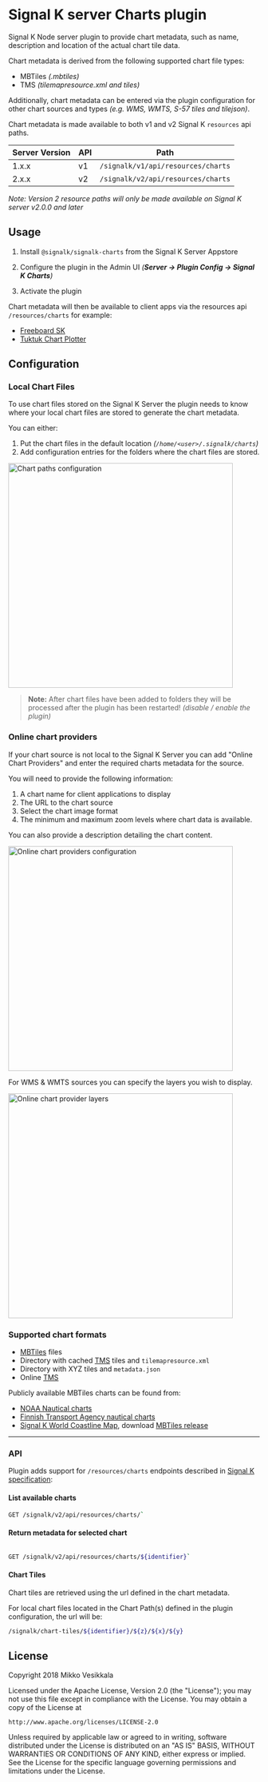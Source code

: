 # Signal K server Charts plugin

Signal K Node server plugin to provide chart metadata, such as name, description and location of the actual chart tile data.

Chart metadata is derived from the following supported chart file types:
- MBTiles _(.mbtiles)_
- TMS _(tilemapresource.xml and tiles)_

Additionally, chart metadata can be entered via the plugin configuration for other chart sources and types _(e.g. WMS, WMTS, S-57 tiles and tilejson)_.

Chart metadata is made available to both v1 and v2 Signal K `resources` api paths.

| Server Version | API | Path |
|--- |--- |--- |
| 1.x.x | v1 | `/signalk/v1/api/resources/charts` |
| 2.x.x | v2 | `/signalk/v2/api/resources/charts` |

    
_Note: Version 2 resource paths will only be made available on Signal K server v2.0.0 and later_

## Usage

1. Install `@signalk/signalk-charts` from the Signal K Server Appstore

2. Configure the plugin in the Admin UI _(**Server -> Plugin Config -> Signal K Charts**)_ 

3. Activate the plugin

Chart metadata will then be available to client apps via the resources api `/resources/charts` for example:
- [Freeboard SK](https://www.npmjs.com/package/@signalk/freeboard-sk)
- [Tuktuk Chart Plotter](https://www.npmjs.com/package/tuktuk-chart-plotter)


## Configuration


### Local Chart Files

To use chart files stored on the Signal K Server the plugin needs to know where your local chart files
are stored to generate the chart metadata.

You can either:
1. Put the chart files in the default location _(`/home/<user>/.signalk/charts`)_ 
2. Add configuration entries for the folders where the chart files are stored. 

<img src="https://user-images.githubusercontent.com/1435910/39382493-57c1e4dc-4a6e-11e8-93e1-cedb4c7662f4.png" alt="Chart paths configuration" width="450"/>

>**Note:** After chart files have been added to folders they will be processed after the plugin has been restarted! _(disable / enable the plugin)_ 


### Online chart providers

If your chart source is not local to the Signal K Server you can add "Online Chart Providers" and enter the required charts metadata for the source.

You will need to provide the following information:
1. A chart name for client applications to display
2. The URL to the chart source
3. Select the chart image format
4. The minimum and maximum zoom levels where chart data is available.

You can also provide a description detailing the chart content.

<img src="https://github.com/user-attachments/assets/77cb3aaf-5471-4e55-b05d-aad70cacab6a" alt="Online chart providers configuration" width="450"/>

For WMS & WMTS sources you can specify the layers you wish to display.

<img src="https://github.com/user-attachments/assets/b9bfba38-8468-4eca-aeb3-96a80fcbc7a6" alt="Online chart provider layers" width="450"/>


### Supported chart formats

- [MBTiles](https://github.com/mapbox/mbtiles-spec) files
- Directory with cached [TMS](https://wiki.osgeo.org/wiki/Tile_Map_Service_Specification) tiles and `tilemapresource.xml`
- Directory with XYZ tiles and `metadata.json`
- Online [TMS](https://wiki.osgeo.org/wiki/Tile_Map_Service_Specification)

Publicly available MBTiles charts can be found from:
- [NOAA Nautical charts](https://distribution.charts.noaa.gov/ncds/index.html)
- [Finnish Transport Agency nautical charts](https://github.com/vokkim/rannikkokartat-mbtiles)
- [Signal K World Coastline Map](https://github.com/netAction/signalk-world-coastline-map), download [MBTiles release](https://github.com/netAction/signalk-world-coastline-map/releases/download/v1.0/signalk-world-coastline-map-database.tgz)


---

### API

Plugin adds support for `/resources/charts` endpoints described in [Signal K specification](http://signalk.org/specification/1.0.0/doc/otherBranches.html#resourcescharts):

#### List available charts

```bash
GET /signalk/v2/api/resources/charts/` 
```

#### Return metadata for selected chart

```bash

GET /signalk/v2/api/resources/charts/${identifier}` 
```

#### Chart Tiles
Chart tiles are retrieved using the url defined in the chart metadata.

For local chart files located in the Chart Path(s) defined in the plugin configuration, the url will be:

```bash
/signalk/chart-tiles/${identifier}/${z}/${x}/${y}
```

License
-------
Copyright 2018 Mikko Vesikkala

Licensed under the Apache License, Version 2.0 (the "License");
you may not use this file except in compliance with the License.
You may obtain a copy of the License at

    http://www.apache.org/licenses/LICENSE-2.0

Unless required by applicable law or agreed to in writing, software
distributed under the License is distributed on an "AS IS" BASIS,
WITHOUT WARRANTIES OR CONDITIONS OF ANY KIND, either express or implied.
See the License for the specific language governing permissions and
limitations under the License.
